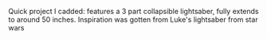 Quick project I cadded: features a 3 part collapsible lightsaber, fully extends to around 50 inches. Inspiration was gotten from Luke's lightsaber from star wars
